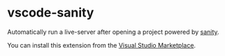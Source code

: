 # vscode-sanity

Automatically run a live-server after opening a project powered by [sanity](https://github.com/nonk123/sanity).

You can install this extension from the [Visual Studio Marketplace](https://marketplace.visualstudio.com/items?itemName=nonk123.vscode-sanity).
